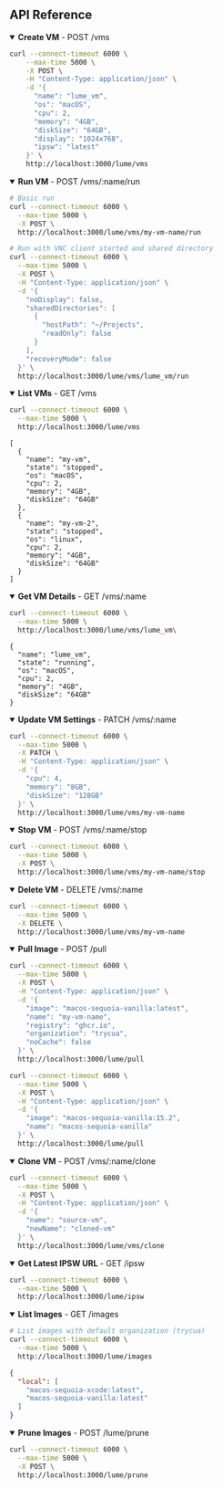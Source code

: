 ## API Reference

<details open>
<summary><strong>Create VM</strong> - POST /vms</summary>

```bash
curl --connect-timeout 6000 \
    --max-time 5000 \
    -X POST \
    -H "Content-Type: application/json" \
    -d '{
      "name": "lume_vm",
      "os": "macOS",
      "cpu": 2,
      "memory": "4GB",
      "diskSize": "64GB",
      "display": "1024x768",
      "ipsw": "latest"
    }' \
    http://localhost:3000/lume/vms
```
</details>

<details open>
<summary><strong>Run VM</strong> - POST /vms/:name/run</summary>

```bash
# Basic run
curl --connect-timeout 6000 \
  --max-time 5000 \
  -X POST \
  http://localhost:3000/lume/vms/my-vm-name/run

# Run with VNC client started and shared directory
curl --connect-timeout 6000 \
  --max-time 5000 \
  -X POST \
  -H "Content-Type: application/json" \
  -d '{
    "noDisplay": false,
    "sharedDirectories": [
      {
        "hostPath": "~/Projects",
        "readOnly": false
      }
    ],
    "recoveryMode": false
  }' \
  http://localhost:3000/lume/vms/lume_vm/run
```
</details>

<details open>
<summary><strong>List VMs</strong> - GET /vms</summary>

```bash
curl --connect-timeout 6000 \
  --max-time 5000 \
  http://localhost:3000/lume/vms
```
```
[
  {
    "name": "my-vm",
    "state": "stopped",
    "os": "macOS",
    "cpu": 2,
    "memory": "4GB",
    "diskSize": "64GB"
  },
  {
    "name": "my-vm-2",
    "state": "stopped",
    "os": "linux",
    "cpu": 2,
    "memory": "4GB",
    "diskSize": "64GB"
  }
]
```
</details>

<details open>
<summary><strong>Get VM Details</strong> - GET /vms/:name</summary>

```bash
curl --connect-timeout 6000 \
  --max-time 5000 \
  http://localhost:3000/lume/vms/lume_vm\
```
```
{
  "name": "lume_vm",
  "state": "running",
  "os": "macOS",
  "cpu": 2,
  "memory": "4GB",
  "diskSize": "64GB"
}
```
</details>

<details open>
<summary><strong>Update VM Settings</strong> - PATCH /vms/:name</summary>

```bash
curl --connect-timeout 6000 \
  --max-time 5000 \
  -X PATCH \
  -H "Content-Type: application/json" \
  -d '{
    "cpu": 4,
    "memory": "8GB",
    "diskSize": "128GB"
  }' \
  http://localhost:3000/lume/vms/my-vm-name
```
</details>

<details open>
<summary><strong>Stop VM</strong> - POST /vms/:name/stop</summary>

```bash
curl --connect-timeout 6000 \
  --max-time 5000 \
  -X POST \
  http://localhost:3000/lume/vms/my-vm-name/stop
```
</details>

<details open>
<summary><strong>Delete VM</strong> - DELETE /vms/:name</summary>

```bash
curl --connect-timeout 6000 \
  --max-time 5000 \
  -X DELETE \
  http://localhost:3000/lume/vms/my-vm-name
```
</details>

<details open>
<summary><strong>Pull Image</strong> - POST /pull</summary>

```bash
curl --connect-timeout 6000 \
  --max-time 5000 \
  -X POST \
  -H "Content-Type: application/json" \
  -d '{
    "image": "macos-sequoia-vanilla:latest",
    "name": "my-vm-name",
    "registry": "ghcr.io",
    "organization": "trycua",
    "noCache": false
  }' \
  http://localhost:3000/lume/pull
```

```bash
curl --connect-timeout 6000 \
  --max-time 5000 \
  -X POST \
  -H "Content-Type: application/json" \
  -d '{
    "image": "macos-sequoia-vanilla:15.2",
    "name": "macos-sequoia-vanilla"
  }' \
  http://localhost:3000/lume/pull
```
</details>

<details open>
<summary><strong>Clone VM</strong> - POST /vms/:name/clone</summary>

```bash
curl --connect-timeout 6000 \
  --max-time 5000 \
  -X POST \
  -H "Content-Type: application/json" \
  -d '{
    "name": "source-vm",
    "newName": "cloned-vm"
  }' \
  http://localhost:3000/lume/vms/clone
```
</details>

<details open>
<summary><strong>Get Latest IPSW URL</strong> - GET /ipsw</summary>

```bash
curl --connect-timeout 6000 \
  --max-time 5000 \
  http://localhost:3000/lume/ipsw
```
</details>

<details open>
<summary><strong>List Images</strong> - GET /images</summary>

```bash
# List images with default organization (trycua)
curl --connect-timeout 6000 \
  --max-time 5000 \
  http://localhost:3000/lume/images
```

```json
{
  "local": [
    "macos-sequoia-xcode:latest",
    "macos-sequoia-vanilla:latest"
  ]
}
```
</details>

<details open>
<summary><strong>Prune Images</strong> - POST /lume/prune</summary>

```bash
curl --connect-timeout 6000 \
  --max-time 5000 \
  -X POST \
  http://localhost:3000/lume/prune
```
</details>
